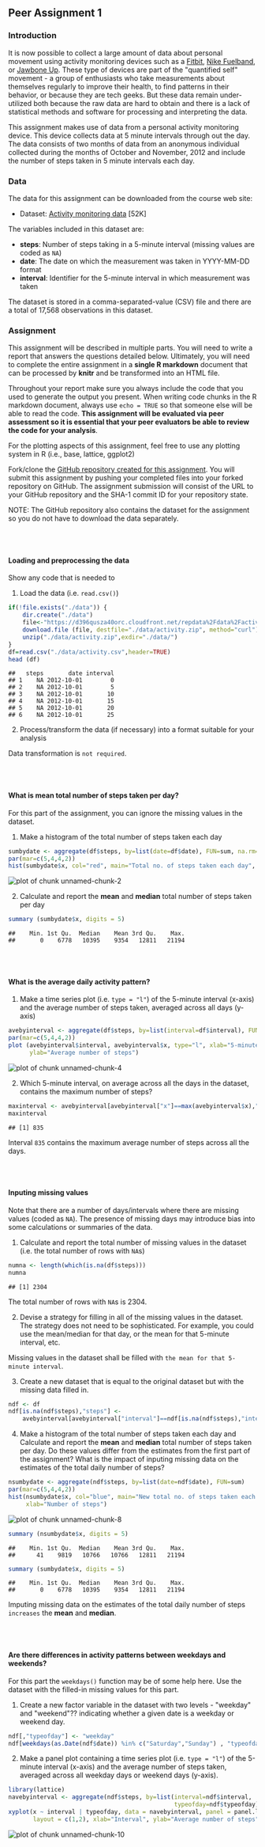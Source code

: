 
## Peer Assignment 1


### Introduction

It is now possible to collect a large amount of data about personal movement using activity monitoring devices such as a [Fitbit](http://www.fitbit.com/), [Nike Fuelband](http://www.nike.com/us/en_us/c/nikeplus-fuelband), or [Jawbone Up](https://jawbone.com/up). These type of devices are part of the "quantified self" movement - a group of enthusiasts who take measurements about themselves regularly to improve their health, to find patterns in their behavior, or because they are tech geeks. But these data remain under-utilized both because the raw data are hard to obtain and there is a lack of statistical methods and software for processing and interpreting the data.

This assignment makes use of data from a personal activity monitoring device. This device collects data at 5 minute intervals through out the day. The data consists of two months of data from an anonymous individual collected during the months of October and November, 2012 and include the number of steps taken in 5 minute intervals each day.  

### Data

The data for this assignment can be downloaded from the course web site:

* Dataset: [Activity monitoring data](https://d396qusza40orc.cloudfront.net/repdata%2Fdata%2Factivity.zip) [52K]

The variables included in this dataset are:
 
* **steps**: Number of steps taking in a 5-minute interval (missing values are coded as `NA`) 
* **date**: The date on which the measurement was taken in YYYY-MM-DD format
* **interval**: Identifier for the 5-minute interval in which measurement was taken

The dataset is stored in a comma-separated-value (CSV) file and there are a total of 17,568 observations in this dataset.

### Assignment

This assignment will be described in multiple parts. You will need to write a report that answers the questions detailed below. Ultimately, you will need to complete the entire assignment in a **single R markdown** document that can be processed by **knitr** and be transformed into an HTML file.

Throughout your report make sure you always include the code that you used to generate the output you present. When writing code chunks in the R markdown document, always use `echo = TRUE` so that someone else will be able to read the code. **This assignment will be evaluated via peer assessment so it is essential that your peer evaluators be able to review the code for your analysis**.

For the plotting aspects of this assignment, feel free to use any plotting system in R (i.e., base, lattice, ggplot2)

Fork/clone the [GitHub repository created for this assignment](http://github.com/rdpeng/RepData_PeerAssessment1). You will submit this assignment by pushing your completed files into your forked repository on GitHub. The assignment submission will consist of the URL to your GitHub repository and the SHA-1 commit ID for your repository state.

NOTE: The GitHub repository also contains the dataset for the assignment so you do not have to download the data separately.    

<br><br>

#### Loading and preprocessing the data

Show any code that is needed to

1) Load the data (i.e. `read.csv()`)


```r
if(!file.exists("./data")) {
    dir.create("./data")
    file<-"https://d396qusza40orc.cloudfront.net/repdata%2Fdata%2Factivity.zip"
    download.file (file, destfile="./data/activity.zip", method="curl")
    unzip("./data/activity.zip",exdir="./data/") 
}
df=read.csv("./data/activity.csv",header=TRUE)
head (df)
```

```
##   steps       date interval
## 1    NA 2012-10-01        0
## 2    NA 2012-10-01        5
## 3    NA 2012-10-01       10
## 4    NA 2012-10-01       15
## 5    NA 2012-10-01       20
## 6    NA 2012-10-01       25
```

2) Process/transform the data (if necessary) into a format suitable for your analysis  

Data transformation is `not required`.

<br><br>

#### What is mean total number of steps taken per day?

For this part of the assignment, you can ignore the missing values in the dataset.

1) Make a histogram of the total number of steps taken each day


```r
sumbydate <- aggregate(df$steps, by=list(date=df$date), FUN=sum, na.rm=TRUE)
par(mar=c(5,4,4,2))
hist(sumbydate$x, col="red", main="Total no. of steps taken each day", xlab="Number of steps")
```

![plot of chunk unnamed-chunk-2](figure/unnamed-chunk-2.png) 

2) Calculate and report the **mean** and **median** total number of steps taken per day


```r
summary (sumbydate$x, digits = 5)
```

```
##    Min. 1st Qu.  Median    Mean 3rd Qu.    Max. 
##       0    6778   10395    9354   12811   21194
```

<br><br>

#### What is the average daily activity pattern?

1) Make a time series plot (i.e. `type = "l"`) of the 5-minute interval (x-axis) and the average number of steps taken, averaged across all days (y-axis)


```r
avebyinterval <- aggregate(df$steps, by=list(interval=df$interval), FUN=mean, na.rm=TRUE)
par(mar=c(5,4,4,2))
plot (avebyinterval$interval, avebyinterval$x, type="l", xlab="5-minute interval", 
      ylab="Average number of steps")
```

![plot of chunk unnamed-chunk-4](figure/unnamed-chunk-4.png) 

2) Which 5-minute interval, on average across all the days in the dataset, contains the maximum number of steps?


```r
maxinterval <- avebyinterval[avebyinterval["x"]==max(avebyinterval$x),"interval"]
maxinterval
```

```
## [1] 835
```

Interval `835` contains the maximum average number of steps across all the days.

<br><br>

#### Inputing missing values

Note that there are a number of days/intervals where there are missing values (coded as `NA`). The presence of missing days may introduce bias into some calculations or summaries of the data.

1) Calculate and report the total number of missing values in the dataset (i.e. the total number of rows with `NA`s)


```r
numna <- length(which(is.na(df$steps)))
numna
```

```
## [1] 2304
```

The total number of rows with `NA`s is 2304.

2) Devise a strategy for filling in all of the missing values in the dataset. The strategy does not need to be sophisticated. For example, you could use the mean/median for that day, or the mean for that 5-minute interval, etc.

Missing values in the dataset shall be filled with `the mean for that 5-minute interval`.

3) Create a new dataset that is equal to the original dataset but with the missing data filled in.


```r
ndf <- df
ndf[is.na(ndf$steps),"steps"] <- 
    avebyinterval[avebyinterval["interval"]==ndf[is.na(ndf$steps),"interval"], "x"]
```

4) Make a histogram of the total number of steps taken each day and Calculate and report the **mean** and **median** total number of steps taken per day. Do these values differ from the estimates from the first part of the assignment? What is the impact of inputing missing data on the estimates of the total daily number of steps?


```r
nsumbydate <- aggregate(ndf$steps, by=list(date=ndf$date), FUN=sum)
par(mar=c(5,4,4,2))
hist(nsumbydate$x, col="blue", main="New total no. of steps taken each day", 
     xlab="Number of steps")
```

![plot of chunk unnamed-chunk-8](figure/unnamed-chunk-8.png) 

```r
summary (nsumbydate$x, digits = 5)
```

```
##    Min. 1st Qu.  Median    Mean 3rd Qu.    Max. 
##      41    9819   10766   10766   12811   21194
```

```r
summary (sumbydate$x, digits = 5)
```

```
##    Min. 1st Qu.  Median    Mean 3rd Qu.    Max. 
##       0    6778   10395    9354   12811   21194
```

Imputing missing data on the estimates of the total daily number of steps `increases` the **mean** and **median**.

<br><br>

#### Are there differences in activity patterns between weekdays and weekends?

For this part the `weekdays()` function may be of some help here. Use the dataset with the filled-in missing values for this part.

1) Create a new factor variable in the dataset with two levels - "weekday" and "weekend"?? indicating whether a given date is a weekday or weekend day.


```r
ndf[,"typeofday"] <- "weekday"
ndf[weekdays(as.Date(ndf$date)) %in% c("Saturday","Sunday") , "typeofday"] <- "weekend"
```

2) Make a panel plot containing a time series plot (i.e. `type = "l"`) of the 5-minute interval (x-axis) and the average number of steps taken, averaged across all weekday days or weekend days (y-axis). 


```r
library(lattice)
navebyinterval <- aggregate(ndf$steps, by=list(interval=ndf$interval, 
                                               typeofday=ndf$typeofday), FUN=mean)
xyplot(x ~ interval | typeofday, data = navebyinterval, panel = panel.lines, 
       layout = c(1,2), xlab="Interval", ylab="Average number of steps")  
```

![plot of chunk unnamed-chunk-10](figure/unnamed-chunk-10.png) 
